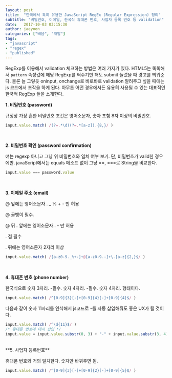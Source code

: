 ```yaml
---
layout: post
title:  "한국에서 특히 유용한 JavaScript RegEx (Regular Expression) 정리"
subtitle: "비밀번호, 이메일, 한국식 휴대폰 번호, 사업자 등록 번호 등 validation"
date:   2017-10-03 03:15:30
author: jaeyoon
categories: ["배움", "개발"]
tags:
- "javascript"
- "regex"
- "published"
---
```


RegExp를 이용해서 validation 체크하는 방법은 여러 가지가 있다. HTML5는 똑똑해서 `pattern` 속성값에 해당 RegExp를 써주기만 해도 submit 눌렀을 때 경고를 띄워준다. 물론 늘 그렇듯 oninput, onchange로 바로바로 validation 알려주고 싶을 때에는 js 코드에서 조작을 하게 된다. 아무튼 어떤 경우에서든 유용히 사용될 수 있는 대표적인 한국적 RegExp 들을 소개한다.
<br>

**1. 비밀번호 (password)**

규정상 가장 흔한 비밀번호 조건은 영어소문자, 숫자 포함 8자 이상의 비밀번호.

```javascript
input.value.match( /(?=.*\d)(?=.*[a-z]).{8,}/ )
```
<br>

**2. 비밀번호 확인 (password confirmation)**

얘는 regexp 아니고 그냥 위 비밀번호와 일치 여부 보기. 단, 비밀번호가 valid한 경우에만. javaScript에서는 equals 메소드 없이 그냥 ==, ===로 String을 비교한다.

```javascript
input.value === password.value
```
<br>

**3. 이메일 주소 (email)**

@ 앞에는 영어소문자 . _ % + - 만 허용

@ 골뱅이 필수. 

@ 뒤 . 앞에는 영어소문자 . - 만 허용

. 점 필수

. 뒤에는 영어소문자 2자리 이상

```javascript
input.value.match( /[a-z0-9._%+-]+@[a-z0-9.-]+\.[a-z]{2,}$/ )
```
<br>

**4. 휴대폰 번호 (phone number)**

한국식으로 숫자 3자리. -필수. 숫자 4자리. -필수. 숫자 4자리. 형태이다.

```javascript
input.value.match( /^[0-9]{3}[-]+[0-9]{4}[-]+[0-9]{4}$/ )
```

다음과 같이 숫자 11자리를 인식해서 js코드로 -를 자동 삽입해줘도 좋은 UX가 될 것이다.

```javascript
input.value.match( /^\d{11}$/ )
/* 휴대폰 번호에 대시 삽입 */
input.value = input.value.substr(0, 3) + "-" + input.value.substr(3, 4) + "-" + input.value.substr(7,4);
```

<br>
​
**5. 사업자 등록번호**

휴대폰 번호와 거의 일치한다. 숫자만 바꿔주면 됨.

```javascript
input.value.match( /^[0-9]{3}[-]+[0-9]{2}[-]+[0-9]{5}$/ )
```

